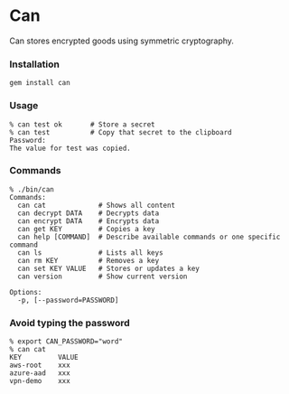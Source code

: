 # Can

Can stores encrypted goods using symmetric cryptography.


### Installation

    gem install can


### Usage

    % can test ok       # Store a secret
    % can test          # Copy that secret to the clipboard
    Password:
    The value for test was copied.


### Commands

    % ./bin/can
    Commands:
      can cat             # Shows all content
      can decrypt DATA    # Decrypts data
      can encrypt DATA    # Encrypts data
      can get KEY         # Copies a key
      can help [COMMAND]  # Describe available commands or one specific command
      can ls              # Lists all keys
      can rm KEY          # Removes a key
      can set KEY VALUE   # Stores or updates a key
      can version         # Show current version

    Options:
      -p, [--password=PASSWORD]


### Avoid typing the password

    % export CAN_PASSWORD="word"
    % can cat
    KEY         VALUE
    aws-root    xxx
    azure-aad   xxx
    vpn-demo    xxx
